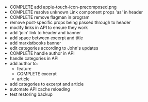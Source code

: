 - COMPLETE add apple-touch-icon-precomposed.png
- COMPLETE resolve unknown Link component props 'as' in header
- COMPLETE remove flagman in program
- remove post-specific props being passed through to header
- modify links in API to ensure they work
- add 'join' link to header and banner
- add space between excerpt and title
- add marxistbooks banner
- edit categories according to John's updates
- COMPLETE handle author in API
- handle categories in API
- add author to:
  - feature
  - COMPLETE excerpt
  - article
- add categories to excerpt and article
- automate API cache reloading
- test restoring backup
